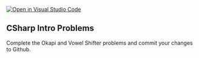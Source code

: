 [![Open in Visual Studio Code](https://classroom.github.com/assets/open-in-vscode-f059dc9a6f8d3a56e377f745f24479a46679e63a5d9fe6f495e02850cd0d8118.svg)](https://classroom.github.com/online_ide?assignment_repo_id=5553081&assignment_repo_type=AssignmentRepo)
## CSharp Intro Problems

Complete the Okapi and Vowel Shifter problems and commit your changes to Github.
